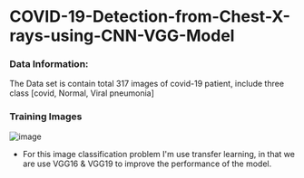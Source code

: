 # COVID-19-Detection-from-Chest-X-rays-using-CNN-VGG-Model



### Data Information:
The Data set is contain total 317 images of covid-19 patient, include three class [covid, Normal, Viral pneumonia]


### Training Images
![image](https://user-images.githubusercontent.com/101791322/188393811-4563b249-035d-4442-a778-9399b64943fc.png)

* For this image classification problem I'm use transfer learning, in that we are use VGG16 & VGG19 to improve the performance of the model.
